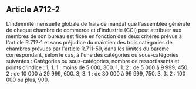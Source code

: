 Article A712-2
----
L'indemnité mensuelle globale de frais de mandat que l'assemblée générale de
chaque chambre de commerce et d'industrie (CCI) peut attribuer aux membres de
son bureau est fixée en fonction des deux critères prévus à l'article R.712-1 et
sans préjudice du maintien des trois catégories de chambres prévues par
l'article R.711-59, dans les limites du barème correspondant, selon le cas, à
l'une des catégories ou sous-catégories suivantes : Catégories ou
sous-catégories, nombre de ressortissants et points d'indice : 1, 1. 1 : moins
de 5 000, 300. 1, 1. 2 : de 5 000 à 9 999, 450. 2 : de 10 000 à 29 999, 600. 3,
3. 1 : de 30 000 à 99 999, 750. 3, 3. 2 : 100 000 ou plus, 900.
